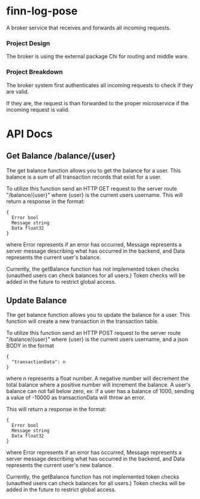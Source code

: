 # finn-log-pose
A broker service that receives and forwards all incoming requests.

### Project Design
The broker is using the external package Chi for routing and middle ware.

### Project Breakdown

The broker system first authenticates all incoming requests to check if they are valid.

If they are, the request is than forwarded to the proper microservice if the incoming request is valid.


# API Docs

## Get Balance /balance/{user}

The get balance function allows you to get the balance for a user. This balance is a sum of all transaction records that exist for a user.

To utilize this function send an HTTP GET request to the server route "/balance/{user}" where {user} is the current users username. This will return a response in the format:
```
{
  Error bool
  Message string
  Data float32
}
```
where Error represents if an error has occurred,
Message represents a server message describing what has occurred in the backend,
and Data represents the current user's balance.

Currently, the getBalance function has not implemented token checks (unauthed users can check balances for all users.) Token checks will be added in the future to restrict global access.

## Update Balance
The get balance function allows you to update the balance for a user. This function will create a new transaction in the transaction table.

To utilize this function send an HTTP POST request to the server route "/balance/{user}" where {user} is the current users username, and a json BODY in the format 
```
{
  "transactionData": n
}
```

where n represents a float number. A negative number will decrement the total balance where a positive number will increment the balance. A user's balance can not fall below zero, ex: if a user has a balance of 1000, sending a value of -10000 as transactionData will throw an error.

This will return a response in the format:
```
{
  Error bool
  Message string
  Data float32
}
```
where Error represents if an error has occurred,
Message represents a server message describing what has occurred in the backend,
and Data represents the current user's new balance.

Currently, the getBalance function has not implemented token checks (unauthed users can check balances for all users.) Token checks will be added in the future to restrict global access.